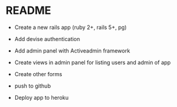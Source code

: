 # README


* Create a new rails app (ruby 2+, rails 5+, pg)

* Add devise authentication

* Add admin panel with Activeadmin framework

* Create views in admin panel for listing users and admin of app

* Create other forms

* push to github

* Deploy app to heroku
